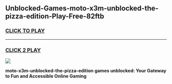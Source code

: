 
## Unblocked-Games-moto-x3m-unblocked-the-pizza-edition-Play-Free-82ftb
<h3>
<a href="https://premium76.site?title=moto-x3m-unblocked-the-pizza-edition&ref=10A">CLICK TO PLAY</a></h3>
<hr>

<h3>
<a href="https://premium76.site?title=moto-x3m-unblocked-the-pizza-edition&ref=10A">CLICK 2 PLAY</a>
  
</h3>

<a href="https://premium76.site?title=moto-x3m-unblocked-the-pizza-edition&ref=10A"><img src="https://clearcache.store/games.png"></a>


**moto-x3m-unblocked-the-pizza-edition games unblocked: Your Gateway to Fun and Accessible Online Gaming**
